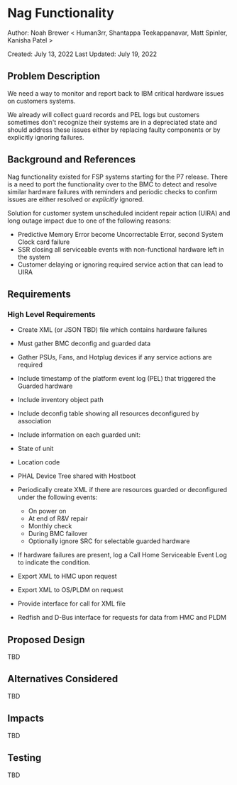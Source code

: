 # Nag Functionality

Author: Noah Brewer
  < Human3rr, Shantappa Teekappanavar, Matt Spinler, Kanisha Patel >

Created: July 13, 2022
Last Updated: July 19, 2022

## Problem Description

We need a way to monitor and report back to IBM critical hardware issues on 
customers systems.

We already will collect guard records and PEL logs but customers sometimes don't
recognize their systems are in a depreciated state and should address these
issues either by replacing faulty components or by explicitly ignoring failures.

## Background and References

Nag functionality existed for FSP systems starting for the P7 release. There is 
a need to port the functionality over to the BMC to detect and resolve similar 
hardware failures with reminders and periodic checks to confirm issues are 
either resolved or *explicitly* ignored.
 
Solution for customer system unscheduled incident repair action (UIRA) and long
	outage impact due to one of the following reasons:
- Predictive Memory Error become Uncorrectable Error, second System Clock card
	failure
- SSR closing all serviceable events with non-functional hardware left in the 
	system
- Customer delaying or ignoring required service action that can lead to UIRA

## Requirements
### High Level Requirements
- Create XML (or JSON TBD) file which contains hardware failures
 - Must gather BMC deconfig and guarded data
 - Gather PSUs, Fans, and Hotplug devices if any service actions are required
 - Include timestamp of the platform event log (PEL) that triggered the Guarded hardware
 - Include inventory object path 
 - Include deconfig table showing all resources deconfigured by association
 - Include information on each guarded unit:
  - State of unit
  - Location code
  - PHAL Device Tree shared with Hostboot

- Periodically create XML if there are resources guarded or deconfigured under the following events:
  - On power on
  - At end of R&V repair
  - Monthly check
  - During BMC failover
  - Optionally ignore SRC for selectable guarded hardware

- If hardware failures are present, log a Call Home Serviceable Event Log to indicate the condition.

- Export XML to HMC upon request
- Export XML to OS/PLDM on request
 - Provide interface for call for XML file
  - Redfish and D-Bus interface for requests for data from HMC and PLDM

## Proposed Design

TBD

## Alternatives Considered

TBD

## Impacts

TBD

## Testing

TBD

